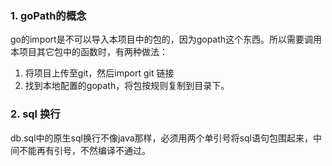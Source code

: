 

### 1. goPath的概念

go的import是不可以导入本项目中的包的，因为gopath这个东西。所以需要调用本项目其它包中的函数时，有两种做法：
1. 将项目上传至git，然后import git 链接
2. 找到本地配置的gopath，将包按规则复制到目录下。

### 2. sql 换行
db.sql中的原生sql换行不像java那样，必须用两个单引号将sql语句包围起来，中间不能再有引号，不然编译不通过。
